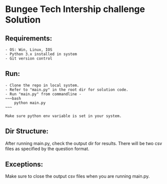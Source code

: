 # Bungee Tech Intership challenge Solution

## Requirements:
    - OS: Win, Linux, IOS
    - Python 3.x installed in system
    - Git version control

## Run: 
    - Clone the repo in local system.
    - Refer to "main.py" in the root dir for solution code.
    - Run "main.py" from commandline -
    ~~~bash
        python main.py
    ~~~

    Make sure python env variable is set in your system.
    

## Dir Structure:

After running main.py, check the output dir for results. There will be two csv files as specified by the question format.

## Exceptions:
Make sure to close the output csv files when you are running main.py.
